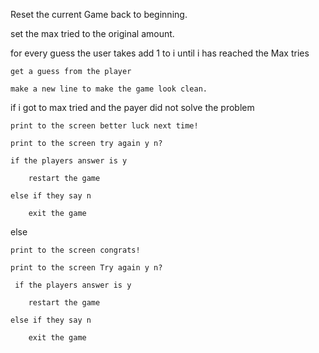 Reset the current Game back to beginning.

set the max tried to the original amount.

for every guess the user takes add 1 to i until i has reached the Max tries

    get a guess from the player
    
    make a new line to make the game look clean.
    
if i got to max tried and the payer did not solve the problem
    
    print to the screen better luck next time!
    
    print to the screen try again y n?
    
    if the players answer is y 
    
        restart the game
        
    else if they say n
    
        exit the game
   
else 

    print to the screen congrats! 
    
    print to the screen Try again y n?
    
     if the players answer is y 
    
        restart the game
        
    else if they say n
    
        exit the game

